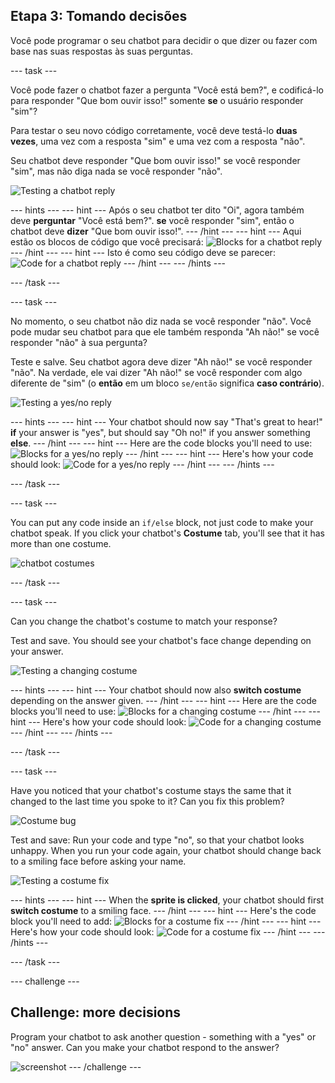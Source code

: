 ## Etapa 3: Tomando decisões

Você pode programar o seu chatbot para decidir o que dizer ou fazer com base nas suas respostas às suas perguntas.

\--- task \---

Você pode fazer o chatbot fazer a pergunta "Você está bem?", e codificá-lo para responder "Que bom ouvir isso!" somente **se** o usuário responder "sim"?

Para testar o seu novo código corretamente, você deve testá-lo **duas vezes**, uma vez com a resposta "sim" e uma vez com a resposta "não".

Seu chatbot deve responder "Que bom ouvir isso!" se você responder "sim", mas não diga nada se você responder "não".

![Testing a chatbot reply](images/chatbot-if-test.png)

\--- hints \--- \--- hint \--- Após o seu chatbot ter dito "Oi", agora também deve **perguntar** "Você está bem?". **se** você responder "sim", então o chatbot deve **dizer** "Que bom ouvir isso!". \--- /hint \--- \--- hint \--- Aqui estão os blocos de código que você precisará: ![Blocks for a chatbot reply](images/chatbot-if-blocks.png) \--- /hint \--- \--- hint \--- Isto é como seu código deve se parecer: ![Code for a chatbot reply](images/chatbot-if-code.png) \--- /hint \--- \--- /hints \---

\--- /task \---

\--- task \---

No momento, o seu chatbot não diz nada se você responder "não". Você pode mudar seu chatbot para que ele também responda "Ah não!" se você responder "não" à sua pergunta?

Teste e salve. Seu chatbot agora deve dizer "Ah não!" se você responder "não". Na verdade, ele vai dizer "Ah não!" se você responder com algo diferente de "sim" (o **então** em um bloco `se/então` significa **caso contrário**).

![Testing a yes/no reply](images/chatbot-if-else-test.png)

\--- hints \--- \--- hint \--- Your chatbot should now say "That's great to hear!" **if** your answer is "yes", but should say "Oh no!" if you answer something **else**. \--- /hint \--- \--- hint \--- Here are the code blocks you'll need to use: ![Blocks for a yes/no reply](images/chatbot-if-else-blocks.png) \--- /hint \--- \--- hint \--- Here's how your code should look: ![Code for a yes/no reply](images/chatbot-if-else-code.png) \--- /hint \--- \--- /hints \---

\--- /task \---

\--- task \---

You can put any code inside an `if/else` block, not just code to make your chatbot speak. If you click your chatbot's **Costume** tab, you'll see that it has more than one costume.

![chatbot costumes](images/chatbot-costume-view.png)

\--- /task \---

\--- task \---

Can you change the chatbot's costume to match your response?

Test and save. You should see your chatbot's face change depending on your answer.

![Testing a changing costume](images/chatbot-costume-test.png)

\--- hints \--- \--- hint \--- Your chatbot should now also **switch costume** depending on the answer given. \--- /hint \--- \--- hint \--- Here are the code blocks you'll need to use: ![Blocks for a changing costume](images/chatbot-costume-blocks.png) \--- /hint \--- \--- hint \--- Here's how your code should look: ![Code for a changing costume](images/chatbot-costume-code.png) \--- /hint \--- \--- /hints \---

\--- /task \---

\--- task \---

Have you noticed that your chatbot's costume stays the same that it changed to the last time you spoke to it? Can you fix this problem?

![Costume bug](images/chatbot-costume-bug-test.png)

Test and save: Run your code and type "no", so that your chatbot looks unhappy. When you run your code again, your chatbot should change back to a smiling face before asking your name.

![Testing a costume fix](images/chatbot-costume-fix-test.png)

\--- hints \--- \--- hint \--- When the **sprite is clicked**, your chatbot should first **switch costume** to a smiling face. \--- /hint \--- \--- hint \--- Here's the code block you'll need to add: ![Blocks for a costume fix](images/chatbot-costume-fix-blocks.png) \--- /hint \--- \--- hint \--- Here's how your code should look: ![Code for a costume fix](images/chatbot-costume-fix-code.png) \--- /hint \--- \--- /hints \---

\--- /task \---

\--- challenge \---

## Challenge: more decisions

Program your chatbot to ask another question - something with a "yes" or "no" answer. Can you make your chatbot respond to the answer?

![screenshot](images/chatbot-joke.png) \--- /challenge \---